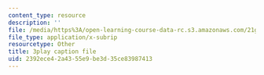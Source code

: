 ```yaml
---
content_type: resource
description: ''
file: /media/https%3A/open-learning-course-data-rc.s3.amazonaws.com/21g-101-chinese-i-regular-fall-2014/2392ece42a4355e9be3d35ce83987413_g7frRgUhmeU.vtt
file_type: application/x-subrip
resourcetype: Other
title: 3play caption file
uid: 2392ece4-2a43-55e9-be3d-35ce83987413
---
```

